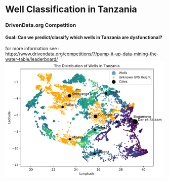 # Well Classification in Tanzania
### DrivenData.org Competition

#### Goal: Can we predict/classify which wells in Tanzania are dysfunctional? <br/>
for more information see : https://www.drivendata.org/competitions/7/pump-it-up-data-mining-the-water-table/leaderboard/
<br/>
![well_plot](Well_plot-3.png)
